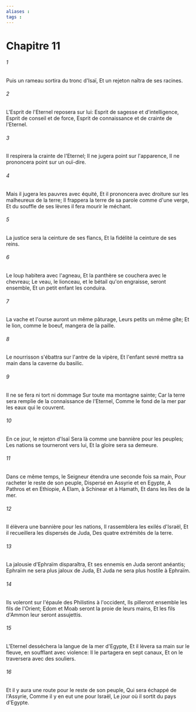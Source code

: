 ```yaml
---
aliases : 
tags : 
---
```


# Chapitre 11

###### 1
Puis un rameau sortira du tronc d'Isaï, Et un rejeton naîtra de ses racines.
###### 2
L'Esprit de l'Eternel reposera sur lui: Esprit de sagesse et d'intelligence, Esprit de conseil et de force, Esprit de connaissance et de crainte de l'Eternel.
###### 3
Il respirera la crainte de l'Eternel; Il ne jugera point sur l'apparence, Il ne prononcera point sur un ouï-dire.
###### 4
Mais il jugera les pauvres avec équité, Et il prononcera avec droiture sur les malheureux de la terre; Il frappera la terre de sa parole comme d'une verge, Et du souffle de ses lèvres il fera mourir le méchant.
###### 5
La justice sera la ceinture de ses flancs, Et la fidélité la ceinture de ses reins.
###### 6
Le loup habitera avec l'agneau, Et la panthère se couchera avec le chevreau; Le veau, le lionceau, et le bétail qu'on engraisse, seront ensemble, Et un petit enfant les conduira.
###### 7
La vache et l'ourse auront un même pâturage, Leurs petits un même gîte; Et le lion, comme le boeuf, mangera de la paille.
###### 8
Le nourrisson s'ébattra sur l'antre de la vipère, Et l'enfant sevré mettra sa main dans la caverne du basilic.
###### 9
Il ne se fera ni tort ni dommage Sur toute ma montagne sainte; Car la terre sera remplie de la connaissance de l'Eternel, Comme le fond de la mer par les eaux qui le couvrent.
###### 10
En ce jour, le rejeton d'Isaï Sera là comme une bannière pour les peuples; Les nations se tourneront vers lui, Et la gloire sera sa demeure.
###### 11
Dans ce même temps, le Seigneur étendra une seconde fois sa main, Pour racheter le reste de son peuple, Dispersé en Assyrie et en Egypte, A Pathros et en Ethiopie, A Elam, à Schinear et à Hamath, Et dans les îles de la mer.
###### 12
Il élèvera une bannière pour les nations, Il rassemblera les exilés d'Israël, Et il recueillera les dispersés de Juda, Des quatre extrémités de la terre.
###### 13
La jalousie d'Ephraïm disparaîtra, Et ses ennemis en Juda seront anéantis; Ephraïm ne sera plus jaloux de Juda, Et Juda ne sera plus hostile à Ephraïm.
###### 14
Ils voleront sur l'épaule des Philistins à l'occident, Ils pilleront ensemble les fils de l'Orient; Edom et Moab seront la proie de leurs mains, Et les fils d'Ammon leur seront assujettis.
###### 15
L'Eternel desséchera la langue de la mer d'Egypte, Et il lèvera sa main sur le fleuve, en soufflant avec violence: Il le partagera en sept canaux, Et on le traversera avec des souliers.
###### 16
Et il y aura une route pour le reste de son peuple, Qui sera échappé de l'Assyrie, Comme il y en eut une pour Israël, Le jour où il sortit du pays d'Egypte.
